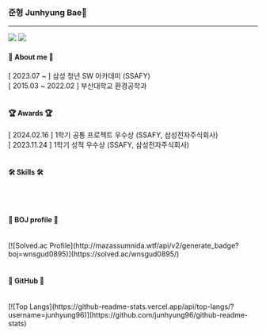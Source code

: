 ### 준형 Junhyung Bae👋
<hr>
<div style="display: inline-block; margin-right: 10px;">
<img src="https://img.shields.io/badge/wnsgud0895@gmail.com-EA4335?style=flat-square&logo=Gmail&logoColor=white"/> <img src="https://img.shields.io/badge/jnhynguu-E4405F?style=flat-square&logo=instagram&logoColor=white">
</div>
<br/>

#### 🐣 About me 🐣

[ 2023.07 ~ ] 삼성 청년 SW 아카데미 (SSAFY)
<br/>
[ 2015.03 ~ 2022.02 ] 부산대학교 환경공학과
<br/>
<br/>

#### 🏆 Awards 🏆
[ 2024.02.16 ] 1학기 공통 프로젝트 우수상 (SSAFY, 삼성전자주식회사)
<br/>
[ 2023.11.24 ] 1학기 성적 우수상 (SSAFY, 삼성전자주식회사)
<br/>
<br/>

#### 🛠 Skills 🛠
<br/>
<br/>

#### 🎨 BOJ profile 🎨
<br/>
[![Solved.ac Profile](http://mazassumnida.wtf/api/v2/generate_badge?boj=wnsgud0895)](https://solved.ac/wnsgud0895/)
<br/>
<br/>

#### 👾 GitHub 👾
<br/>
[![Top Langs](https://github-readme-stats.vercel.app/api/top-langs/?username=junhyung96)](https://github.com/junhyung96/github-readme-stats)
<br/>
<br/>

<!--
**junhyung96/junhyung96** is a ✨ _special_ ✨ repository because its `README.md` (this file) appears on your GitHub profile.

Here are some ideas to get you started:
<img src="https://img.shields.io/badge/React-61DAFB?style=flat-square&logo=React&logoColor=white"/>

- 🔭 I’m currently working on ...
- 🌱 I’m currently learning ...
- 👯 I’m looking to collaborate on ...
- 🤔 I’m looking for help with ...
- 💬 Ask me about ...
- 📫 How to reach me: ...
- 😄 Pronouns: ...
- ⚡ Fun fact: ...
-->
